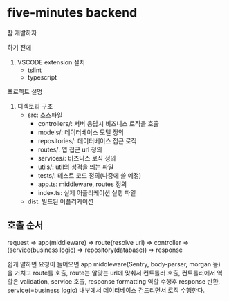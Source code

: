 # five-minutes backend

참 개발하자

하기 전에
1. VSCODE extension 설치
   - tslint
   - typescript  

프로젝트 설명
1. 디렉토리 구조
    - src: 소스파일
      - controllers/: 서버 응답시 비즈니스 로직을 호출
      - models/: 데이터베이스 모델 정의
      - repositories/: 데이터베이스 접근 로직
      - routes/: 앱 접근 url 정의
      - services/: 비즈니스 로직 정의
      - utils/: util의 성격을 띄는 파일
      - tests/: 테스트 코드 정의(나중에 쓸 예정)
      - app.ts: middleware, routes 정의
      - index.ts: 실제 어플리케이션 실행 파일
    - dist: 빌드된 어플리케이션
    
    
## 호출 순서

request => app(middleware) => route(resolve url) => controller => (service(business logic) => repository(database)) => response

쉽게 말하면 요청이 들어오면 app middleware(Sentry, body-parser, morgan 등)을 거치고 route를 호출, route는 알맞는 url에 맞춰서 컨트롤러 호출, 컨트롤러에서 역할은 validation, service 호출, response formatting 역할 수행후 response 반환, service(=business logic) 내부에서 데이터베이스 건드리면서 로직 수행한다.
